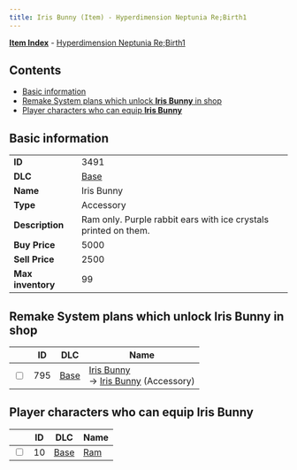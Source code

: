 ```yaml
---
title: Iris Bunny (Item) - Hyperdimension Neptunia Re;Birth1
---
```


[**Item Index**](/neptunia/rb1/item/index.html) - [Hyperdimension Neptunia Re;Birth1](/neptunia/rb1)

## Contents

- [Basic information](#basic-information)
- [Remake System plans which unlock **Iris Bunny** in shop](#remake-system-plans-which-unlock-iris-bunny-in-shop)
- [Player characters who can equip **Iris Bunny**](#player-characters-who-can-equip-iris-bunny)

## Basic information

|   |   |
| -- | -- |
| **ID** | 3491 |
| **DLC** | [Base](/neptunia/rb1/dlc/1-base.html) |
| **Name** | Iris Bunny |
| **Type** | Accessory |
| **Description** | Ram only. Purple rabbit ears with ice crystals printed on them. |
| **Buy Price** | 5000 |
| **Sell Price** | 2500 |
| **Max inventory** | 99 |


## Remake System plans which unlock **Iris Bunny** in shop

|    | ID | DLC | Name |
| -- | -- | --- | ---- |
| <input type="checkbox" id="rb1-remake-1-795" class="trackbox" /> | 795 | [Base](/neptunia/rb1/dlc/1-base.html) | [Iris Bunny](/neptunia/rb1/remake/1-795-iris-bunny.html)<br /> → [Iris Bunny](/neptunia/rb1/item/1-3491-iris-bunny.html) (Accessory) |


## Player characters who can equip **Iris Bunny**

|    | ID | DLC | Name |
| -- | -- | --- | ---- |
| <input type="checkbox" id="rb1-player-1-10" class="trackbox" /> | 10 | [Base](/neptunia/rb1/dlc/1-base.html) | [Ram](/neptunia/rb1/player/1-10-ram.html) |
